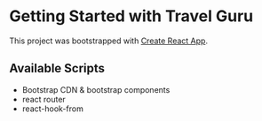 # Getting Started with Travel Guru

This project was bootstrapped with [Create React App](https://github.com/facebook/create-react-app).

## Available Scripts
- Bootstrap CDN & bootstrap components
- react router
- react-hook-from
